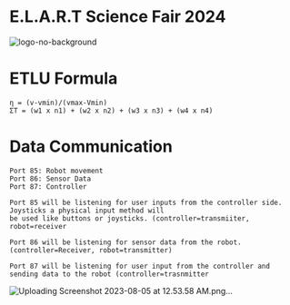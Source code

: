 ﻿# E.L.A.R.T Science Fair 2024

![logo-no-background](https://github.com/NathanArunaaa/ScienceFair2024/assets/88948653/62974869-5426-42b4-a007-a950b5b96946)

<h1> ETLU Formula</h1>

```
η = (v-vmin)/(vmax-Vmin)
ΣΤ = (w1 x n1) + (w2 x n2) + (w3 x n3) + (w4 x n4) 
```

<h1> Data Communication</h1>

```
Port 85: Robot movement 
Port 86: Sensor Data
Port 87: Controller
```

```
Port 85 will be listening for user inputs from the controller side. Joysticks a physical input method will
be used like buttons or joysticks. (controller=transmiiter, robot=receiver
```
```
Port 86 will be listening for sensor data from the robot. (controller=Receiver, robot=transmitter)  
```
```
Port 87 will be listening for user input from the controller and sending data to the robot (controller=trasnmitter 
```

![Uploading Screenshot 2023-08-05 at 12.53.58 AM.png…]()
